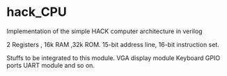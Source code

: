 # hack_CPU
Implementation of the simple HACK computer architecture in verilog

2 Registers , 16k RAM ,32k ROM.
15-bit address line, 16-bit instruction set.


Stuffs to be integrated to this module.
VGA display module
Keyboard 
GPIO ports
UART module
and so on.
